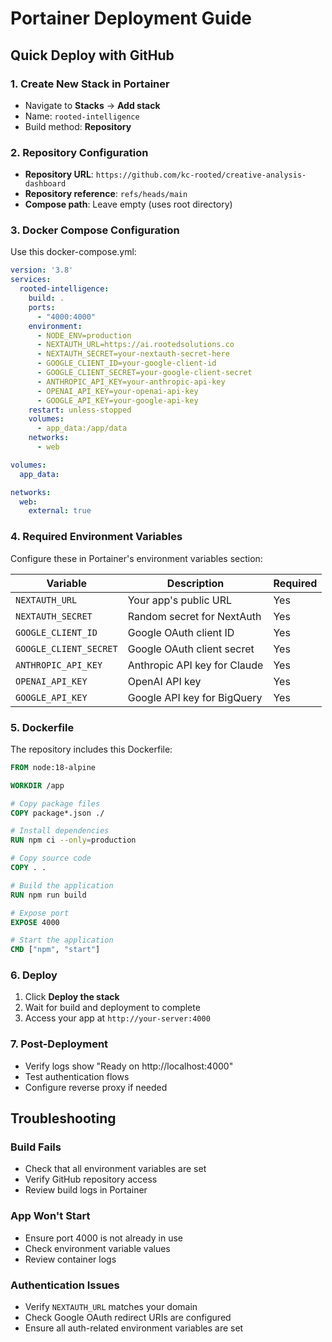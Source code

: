 # Portainer Deployment Guide

## Quick Deploy with GitHub

### 1. Create New Stack in Portainer
- Navigate to **Stacks** → **Add stack**
- Name: `rooted-intelligence`
- Build method: **Repository**

### 2. Repository Configuration
- **Repository URL**: `https://github.com/kc-rooted/creative-analysis-dashboard`
- **Repository reference**: `refs/heads/main`
- **Compose path**: Leave empty (uses root directory)

### 3. Docker Compose Configuration
Use this docker-compose.yml:

```yaml
version: '3.8'
services:
  rooted-intelligence:
    build: .
    ports:
      - "4000:4000"
    environment:
      - NODE_ENV=production
      - NEXTAUTH_URL=https://ai.rootedsolutions.co
      - NEXTAUTH_SECRET=your-nextauth-secret-here
      - GOOGLE_CLIENT_ID=your-google-client-id
      - GOOGLE_CLIENT_SECRET=your-google-client-secret
      - ANTHROPIC_API_KEY=your-anthropic-api-key
      - OPENAI_API_KEY=your-openai-api-key
      - GOOGLE_API_KEY=your-google-api-key
    restart: unless-stopped
    volumes:
      - app_data:/app/data
    networks:
      - web

volumes:
  app_data:

networks:
  web:
    external: true
```

### 4. Required Environment Variables
Configure these in Portainer's environment variables section:

| Variable | Description | Required |
|----------|-------------|----------|
| `NEXTAUTH_URL` | Your app's public URL | Yes |
| `NEXTAUTH_SECRET` | Random secret for NextAuth | Yes |
| `GOOGLE_CLIENT_ID` | Google OAuth client ID | Yes |
| `GOOGLE_CLIENT_SECRET` | Google OAuth client secret | Yes |
| `ANTHROPIC_API_KEY` | Anthropic API key for Claude | Yes |
| `OPENAI_API_KEY` | OpenAI API key | Yes |
| `GOOGLE_API_KEY` | Google API key for BigQuery | Yes |

### 5. Dockerfile
The repository includes this Dockerfile:

```dockerfile
FROM node:18-alpine

WORKDIR /app

# Copy package files
COPY package*.json ./

# Install dependencies
RUN npm ci --only=production

# Copy source code
COPY . .

# Build the application
RUN npm run build

# Expose port
EXPOSE 4000

# Start the application
CMD ["npm", "start"]
```

### 6. Deploy
1. Click **Deploy the stack**
2. Wait for build and deployment to complete
3. Access your app at `http://your-server:4000`

### 7. Post-Deployment
- Verify logs show "Ready on http://localhost:4000"
- Test authentication flows
- Configure reverse proxy if needed

## Troubleshooting

### Build Fails
- Check that all environment variables are set
- Verify GitHub repository access
- Review build logs in Portainer

### App Won't Start
- Ensure port 4000 is not already in use
- Check environment variable values
- Review container logs

### Authentication Issues
- Verify `NEXTAUTH_URL` matches your domain
- Check Google OAuth redirect URIs are configured
- Ensure all auth-related environment variables are set